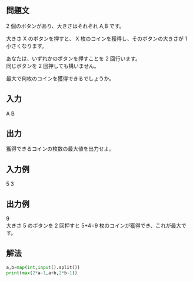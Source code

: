 ## 問題文
2 個のボタンがあり、大きさはそれぞれ 
A,B です。  

大きさ 
X のボタンを押すと、
X 枚のコインを獲得し、そのボタンの大きさが 
1 小さくなります。  

あなたは、いずれかのボタンを押すことを 
2 回行います。  
同じボタンを 
2 回押しても構いません。  

最大で何枚のコインを獲得できるでしょうか。
## 入力
A B
## 出力
獲得できるコインの枚数の最大値を出力せよ。
## 入力例
5 3
## 出力例
9  
大きさ 
5 のボタンを 
2 回押すと 
5+4=9 枚のコインが獲得でき、これが最大です。
## 解法

```python
a,b=map(int,input().split())
print(max(2*a-1,a+b,2*b-1))